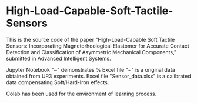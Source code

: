 # High-Load-Capable-Soft-Tactile-Sensors

This is the source code of the paper "High-Load-Capable Soft Tactile Sensors: Incorporating Magnetorheological Elastomer for Accurate Contact Detection and Classification of Asymmetric Mechanical Components," submitted in Advanced Intelligent Systems.

Jupyter Notebook "~" demonstrates
% Excel file "~" is a original data obtained from UR3 experiments.
Excel file "Sensor_data.xlsx" is a calibrated data compensating Soft/Hard-Iron effects.

Colab has been used for the environment of learning process.
